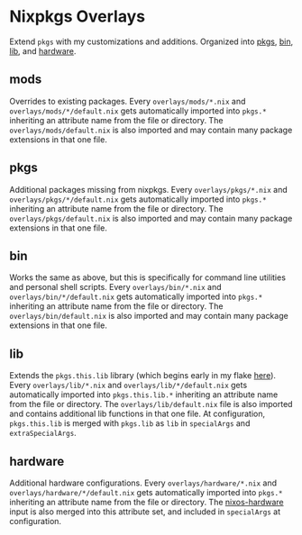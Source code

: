 # Nixpkgs Overlays

Extend `pkgs` with my customizations and additions. Organized into
[pkgs](https://github.com/suderman/nixos/tree/main/overlays/pkgs),
[bin](https://github.com/suderman/nixos/tree/main/overlays/bin),
[lib](https://github.com/suderman/nixos/tree/main/overlays/lib), and
[hardware](https://github.com/suderman/nixos/tree/main/overlays/hardware). 

## mods

Overrides to existing packages. Every `overlays/mods/*.nix` and
`overlays/mods/*/default.nix` gets automatically imported into `pkgs.*`
inheriting an attribute name from the file or directory. The
`overlays/mods/default.nix` is also imported and may contain many package
extensions in that one file.

## pkgs

Additional packages missing from nixpkgs. Every `overlays/pkgs/*.nix` and
`overlays/pkgs/*/default.nix` gets automatically imported into `pkgs.*`
inheriting an attribute name from the file or directory. The
`overlays/pkgs/default.nix` is also imported and may contain many package
extensions in that one file.

## bin

Works the same as above, but this is specifically for command line utilities
and personal shell scripts. Every `overlays/bin/*.nix` and
`overlays/bin/*/default.nix` gets automatically imported into `pkgs.*`
inheriting an attribute name from the file or directory. The
`overlays/bin/default.nix` is also imported and may contain many package
extensions in that one file.

## lib

Extends the `pkgs.this.lib` library (which begins early in my flake
[here](https://github.com/suderman/nixos/blob/main/this.nix#L6)). Every
`overlays/lib/*.nix` and `overlays/lib/*/default.nix` gets automatically
imported into `pkgs.this.lib.*` inheriting an attribute name from the file or
directory. The `overlays/lib/default.nix` file is also imported and contains
additional lib functions in that one file. At configuration, `pkgs.this.lib` 
is merged with `pkgs.lib` as `lib` in `specialArgs` and `extraSpecialArgs`. 

## hardware

Additional hardware configurations. Every `overlays/hardware/*.nix` and
`overlays/hardware/*/default.nix` gets automatically imported into `pkgs.*`
inheriting an attribute name from the file or directory. The 
[nixos-hardware](https://github.com/suderman/nixos/blob/main/flake.nix#L27) 
input is also merged into this attribute set, and included in `specialArgs` 
at configuration.
